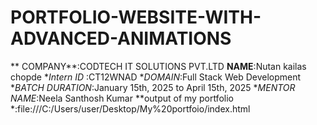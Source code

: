 # PORTFOLIO-WEBSITE-WITH-ADVANCED-ANIMATIONS
** COMPANY**:CODTECH IT SOLUTIONS PVT.LTD
**NAME**:Nutan kailas chopde
**Intern ID* :CT12WNAD
**DOMAIN*:Full Stack Web Development
**BATCH DURATION*:January 15th, 2025 to April 15th, 2025
**MENTOR NAME*:Neela Santhosh Kumar
**output of my portfolio *:file:///C:/Users/user/Desktop/My%20portfoio/index.html

